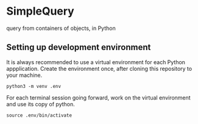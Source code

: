 # SimpleQuery
query from containers of objects, in Python

## Setting up development environment
It is always recommended to use a virtual environment for each
Python appplication. Create the environment once, after cloning
this repository to your machine.
```
python3 -m venv .env
```
For each terminal session going forward, work on the virtual
environment and use its copy of python.
```
source .env/bin/activate
```

